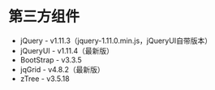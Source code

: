 
# 第三方组件

* jQuery - v1.11.3（jquery-1.11.0.min.js，jQueryUI自带版本）
* jQueryUI - v1.11.4（最新版）
* BootStrap - v3.3.5
* jqGrid - v4.8.2（最新版）
* zTree - v3.5.18
